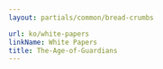 ```yaml
---
layout: partials/common/bread-crumbs

url: ko/white-papers
linkName: White Papers
title: The-Age-of-Guardians
---
```


